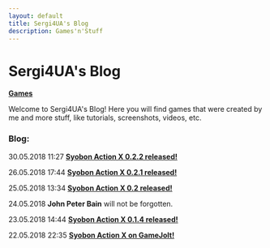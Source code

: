 ```yaml
---
layout: default
title: Sergi4UA's Blog
description: Games'n'Stuff
---
```


# Sergi4UA's Blog

[**Games**](./games)

Welcome to Sergi4UA's Blog! Here you will find games that were created by me and more stuff, like tutorials, screenshots, videos, etc.

### Blog:

30.05.2018 11:27 [**Syobon Action X 0.2.2 released!**](./post4.html)

26.05.2018 17:44 [**Syobon Action X 0.2.1 released!**](./post3.html)

25.05.2018 13:34 [**Syobon Action X 0.2 released!**](./post2.html)

24.05.2018 **John Peter Bain** will not be forgotten.

23.05.2018 14:44 [**Syobon Action X 0.1.4 released!**](./post1.html)

22.05.2018 22:35 [**Syobon Action X on GameJolt!**](./post0.html)
